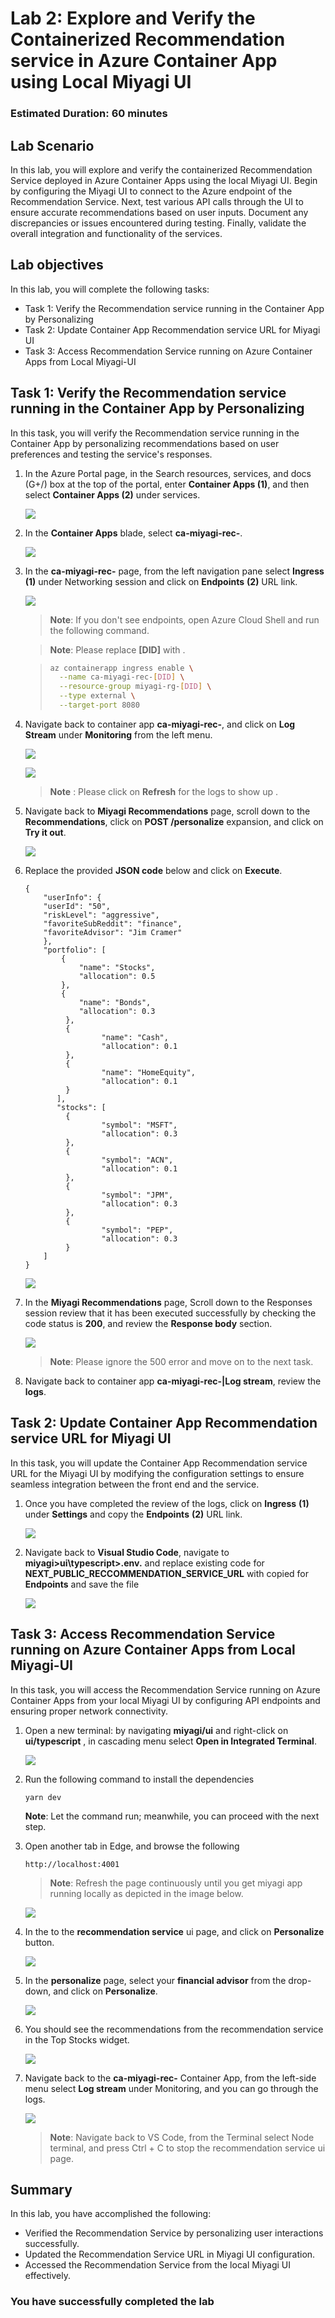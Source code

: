 # Lab 2: Explore and Verify the Containerized Recommendation service in Azure Container App using Local Miyagi UI

### Estimated Duration: 60 minutes

## Lab Scenario

In this lab, you will explore and verify the containerized Recommendation Service deployed in Azure Container Apps using the local Miyagi UI. Begin by configuring the Miyagi UI to connect to the Azure endpoint of the Recommendation Service. Next, test various API calls through the UI to ensure accurate recommendations based on user inputs. Document any discrepancies or issues encountered during testing. Finally, validate the overall integration and functionality of the services.

## Lab objectives

In this lab, you will complete the following tasks:

- Task 1: Verify the Recommendation service running in the Container App by Personalizing
- Task 2: Update Container App Recommendation service URL for Miyagi UI
- Task 3: Access Recommendation Service running on Azure Container Apps from Local Miyagi-UI

## Task 1: Verify the Recommendation service running in the Container App by Personalizing

In this task, you will verify the Recommendation service running in the Container App by personalizing recommendations based on user preferences and testing the service's responses.

1. In the Azure Portal page, in the Search resources, services, and docs (G+/) box at the top of the portal, enter **Container Apps (1)**, and then select **Container Apps (2)** under services.

   ![](./Media/container-app-select.png)

1. In the **Container Apps** blade, select **ca-miyagi-rec-<inject key="DeploymentID" enableCopy="false"/>**.

   ![](./Media/container-ca-miyagi.png)

1. In the **ca-miyagi-rec-<inject key="DeploymentID" enableCopy="false"/>** page, from the left navigation pane select **Ingress** **(1)** under Networking session and click on **Endpoints** **(2)** URL link.

   ![](./Media/gg-4-1.png)

   > **Note**: If you don't see endpoints, open Azure Cloud Shell and run the following command.

   > **Note**: Please replace **[DID]** with **<inject key="DeploymentID" enableCopy="true"/>**.

   > ```sh
   > az containerapp ingress enable \
   >   --name ca-miyagi-rec-[DID] \
   >   --resource-group miyagi-rg-[DID] \
   >   --type external \
   >   --target-port 8080
   > ```

1. Navigate back to container app **ca-miyagi-rec-<inject key="DeploymentID" enableCopy="false"/>**, and click on **Log Stream** under **Monitoring** from the left menu.

    ![](./Media/logstream.png)
   
      ![](./Media/containerapps-logsstream.png)
   
     > **Note** : Please click on **Refresh** for the logs to show up .

1. Navigate back to **Miyagi Recommendations** page, scroll down to the **Recommendations**, click on **POST /personalize** expansion, and click on **Try it out**.

   ![](./Media/continer-recommendations.png)

1. Replace the provided **JSON code** below and click on **Execute**.

   ```
   {
       "userInfo": {
       "userId": "50",
       "riskLevel": "aggressive",
       "favoriteSubReddit": "finance",
       "favoriteAdvisor": "Jim Cramer"
       },
       "portfolio": [
           {
               "name": "Stocks",
               "allocation": 0.5
           },
           {
               "name": "Bonds",
               "allocation": 0.3
            },
            {
                    "name": "Cash",
                    "allocation": 0.1
            },
            {
                    "name": "HomeEquity",
                    "allocation": 0.1
            }
          ],
          "stocks": [
            {
                    "symbol": "MSFT",
                    "allocation": 0.3
            },
            {
                    "symbol": "ACN",
                    "allocation": 0.1
            },
            {
                    "symbol": "JPM",
                    "allocation": 0.3
            },
            {
                    "symbol": "PEP",
                    "allocation": 0.3
            }
       ]
   }
   ```

      ![](./Media/recomme-parameter-body.png)

1. In the **Miyagi Recommendations** page, Scroll down to the Responses session review that it has been executed successfully by checking the code status is **200**, and review the **Response body** section.

   ![](./Media/recommendations-parameter-output.png)

   > **Note**: Please ignore the 500 error and move on to the next task.

1. Navigate back to container app **ca-miyagi-rec-<inject key="DeploymentID" enableCopy="false"/>|Log stream**, review the **logs**.

## Task 2: Update Container App Recommendation service URL for Miyagi UI

In this task, you will update the Container App Recommendation service URL for the Miyagi UI by modifying the configuration settings to ensure seamless integration between the front end and the service.

1. Once you have completed the review of the logs, click on **Ingress** **(1)** under **Settings** and copy the **Endpoints** **(2)** URL link.

   ![](./Media/miyag-recc-web.png)

1. Navigate back to **Visual Studio Code**, navigate to **miyagi>ui\typescript>.env.** and replace existing code for **NEXT_PUBLIC_RECCOMMENDATION_SERVICE_URL** with copied for **Endpoints** and save the file 

   ![](./Media/cntr4.png)

## Task 3: Access Recommendation Service running on Azure Container Apps from Local Miyagi-UI 

In this task, you will access the Recommendation Service running on Azure Container Apps from your local Miyagi UI by configuring API endpoints and ensuring proper network connectivity.

1. Open a new terminal: by navigating  **miyagi/ui** and right-click on **ui/typescript** , in cascading menu select **Open in Integrated Terminal**.

   ![](./Media/image-rg-25.png)

1. Run the following command to install the dependencies
   
    ```
    yarn dev
    ```

   **Note**: Let the command run; meanwhile, you can proceed with the next step.

1. Open another tab in Edge, and  browse the following

   ```
   http://localhost:4001
   ```

    > **Note**: Refresh the page continuously until you get miyagi app running locally as depicted in the image below.
                       
    ![](./Media/b1.png)

1. In the to the **recommendation service** ui page, and click on **Personalize** button.

    ![](./Media/service-personalize.png)

1. In the **personalize** page, select your **financial advisor** from the drop-down, and click on **Personalize**.

   ![](./Media/financial-advisor.png)  

1. You should see the recommendations from the recommendation service in the Top Stocks widget.

   ![](./Media/financial-advisor-output.png)

1. Navigate back to the **ca-miyagi-rec-<inject key="DeploymentID" enableCopy="false"/>** Container App, from the left-side menu select **Log stream** under Monitoring, and you can go through the logs.

    ![](./Media/continer-app-logstream.png)

    > **Note**: Navigate back to VS Code, from the Terminal select Node terminal, and press Ctrl + C to stop the recommendation service ui page.

## Summary

In this lab, you have accomplished the following:

- Verified the Recommendation Service by personalizing user interactions successfully.
- Updated the Recommendation Service URL in Miyagi UI configuration.
- Accessed the Recommendation Service from the local Miyagi UI effectively.

### You have successfully completed the lab

